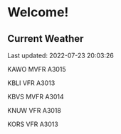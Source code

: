 # Welcome!

## Current Weather

Last updated: 2022-07-23 20:03:26

KAWO MVFR A3015

KBLI VFR A3013

KBVS MVFR A3014

KNUW VFR A3018

KORS VFR A3013


